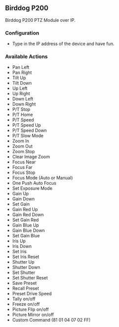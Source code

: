 ## Birddog P200
Birddog P200 PTZ Module over IP.

### Configuration
* Type in the IP address of the device and have fun.

### Available Actions
* Pan Left
* Pan Right
* Tilt Up
* Tilt Down
* Up Left
* Up Right
* Down Left
* Down Right
* P/T Stop
* P/T Home
* P/T Speed
* P/T Speed Up
* P/T Speed Down
* P/T Slow Mode
* Zoom In
* Zoom Out
* Zoom Stop
* Clear Image Zoom
* Focus Near
* Focus Far
* Focus Stop
* Focus Mode (Auto or Manual)
* One Push Auto Focus
* Set Exposure Mode
* Gain Up
* Gain Down
* Set Gain
* Gain Red Up
* Gain Red Down
* Set Gain Red
* Gain Blue Up
* Gain Blue Down
* Set Gain Blue
* Iris Up
* Iris Down
* Set Iris
* Set Iris Reset
* Shutter Up
* Shutter Down
* Set Shutter
* Set Shutter Reset
* Save Preset
* Recall Preset
* Preset Drive Speed
* Tally on/off
* Freeze on/off
* Picture Flip on/off
* Picture Mirror on/off
* Custom Command (81 01 04 07 02 FF)
